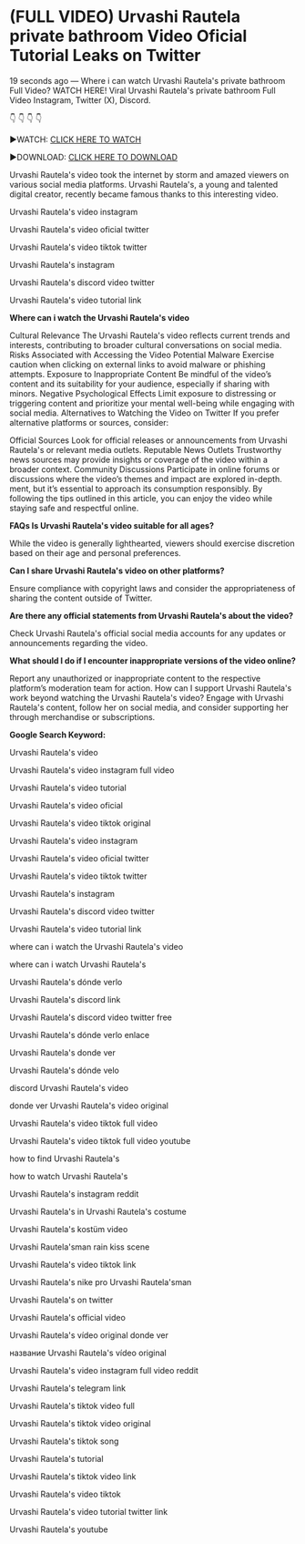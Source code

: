 # (FULL VIDEO) Urvashi Rautela private bathroom Video Oficial Tutorial Leaks on Twitter

19 seconds ago — Where i can watch Urvashi Rautela's private bathroom Full Video? WATCH HERE! Viral Urvashi Rautela's private bathroom Full Video Instagram, Twitter (X), Discord.

👇 👇 👇 👇 

▶️WATCH: [CLICK HERE TO WATCH](https://bit.ly/link-watch-full)

▶️DOWNLOAD: [CLICK HERE TO DOWNLOAD](https://bit.ly/link-watch-full)


Urvashi Rautela's video took the internet by storm and amazed viewers on various social media platforms. Urvashi Rautela's, a young and talented digital creator, recently became famous thanks to this interesting video.

Urvashi Rautela's video instagram

Urvashi Rautela's video oficial twitter

Urvashi Rautela's video tiktok twitter

Urvashi Rautela's instagram

Urvashi Rautela's discord video twitter

Urvashi Rautela's video tutorial link

**Where can i watch the Urvashi Rautela's video**

Cultural Relevance The Urvashi Rautela's video reflects current trends and interests, contributing to broader cultural conversations on social media.
Risks Associated with Accessing the Video Potential Malware Exercise caution when clicking on external links to avoid malware or phishing attempts.
Exposure to Inappropriate Content Be mindful of the video’s content and its suitability for your audience, especially if sharing with minors.
Negative Psychological Effects Limit exposure to distressing or triggering content and prioritize your mental well-being while engaging with social media.
Alternatives to Watching the Video on Twitter If you prefer alternative platforms or sources, consider:

Official Sources Look for official releases or announcements from Urvashi Rautela's or relevant media outlets.
Reputable News Outlets Trustworthy news sources may provide insights or coverage of the video within a broader context.
Community Discussions Participate in online forums or discussions where the video’s themes and impact are explored in-depth.
ment, but it’s essential to approach its consumption responsibly. By following the tips outlined in this article, you can enjoy the video while staying safe and respectful online.

**FAQs Is Urvashi Rautela's video suitable for all ages?**

While the video is generally lighthearted, viewers should exercise discretion based on their age and personal preferences.

**Can I share Urvashi Rautela's video on other platforms?**

Ensure compliance with copyright laws and consider the appropriateness of sharing the content outside of Twitter.

**Are there any official statements from Urvashi Rautela's about the video?**

Check Urvashi Rautela's official social media accounts for any updates or announcements regarding the video.

**What should I do if I encounter inappropriate versions of the video online?**

Report any unauthorized or inappropriate content to the respective platform’s moderation team for action.
How can I support Urvashi Rautela's work beyond watching the Urvashi Rautela's video?
Engage with Urvashi Rautela's content, follow her on social media, and consider supporting her through merchandise or subscriptions.

**Google Search Keyword:**

Urvashi Rautela's video

Urvashi Rautela's video instagram full video

Urvashi Rautela's video tutorial

Urvashi Rautela's video oficial

Urvashi Rautela's video tiktok original

Urvashi Rautela's video instagram

Urvashi Rautela's video oficial twitter

Urvashi Rautela's video tiktok twitter

Urvashi Rautela's instagram

Urvashi Rautela's discord video twitter

Urvashi Rautela's video tutorial link

where can i watch the Urvashi Rautela's video

where can i watch Urvashi Rautela's

Urvashi Rautela's dónde verlo

Urvashi Rautela's discord link

Urvashi Rautela's discord video twitter free

Urvashi Rautela's dónde verlo enlace

Urvashi Rautela's donde ver

Urvashi Rautela's dónde velo

discord Urvashi Rautela's video

donde ver Urvashi Rautela's video original

Urvashi Rautela's video tiktok full video

Urvashi Rautela's video tiktok full video youtube

how to find Urvashi Rautela's

how to watch Urvashi Rautela's

Urvashi Rautela's instagram reddit

Urvashi Rautela's in Urvashi Rautela's costume

Urvashi Rautela's kostüm video

Urvashi Rautela'sman rain kiss scene

Urvashi Rautela's video tiktok link

Urvashi Rautela's nike pro Urvashi Rautela'sman

Urvashi Rautela's on twitter

Urvashi Rautela's official video

Urvashi Rautela's vídeo original donde ver

название Urvashi Rautela's vídeo original

Urvashi Rautela's video instagram full video reddit

Urvashi Rautela's telegram link

Urvashi Rautela's tiktok video full

Urvashi Rautela's tiktok video original

Urvashi Rautela's tiktok song

Urvashi Rautela's tutorial

Urvashi Rautela's tiktok video link

Urvashi Rautela's video tiktok

Urvashi Rautela's video tutorial twitter link

Urvashi Rautela's youtube
